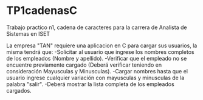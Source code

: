 # TP1cadenasC
Trabajo practico n1, cadena de caracteres para la carrera de Analista de Sistemas en ISET

La empresa "TAN" requiere una aplicacion en C para cargar sus usuarios, la misma tendrá que:
-Solicitar al usuario que ingrese los nombres completos de los empleados (Nombre y apellido).
-Verificar que el empleado no se encuentre previamente cargado (Deberá verificar teniendo en consideración Mayusculas y Minusculas).
-Cargar nombres hasta que el usuario ingrese cualquier variación con mayusculas y minusculas de la palabra "salir".
-Deberá mostrar la lista completa de los empleados cargados.
